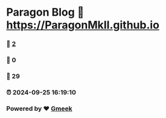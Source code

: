 # Paragon Blog :link: https://ParagonMkII.github.io 
### :page_facing_up: [2](https://ParagonMkII.github.io/tag.html) 
### :speech_balloon: 0 
### :hibiscus: 29 
### :alarm_clock: 2024-09-25 16:19:10 
### Powered by :heart: [Gmeek](https://github.com/Meekdai/Gmeek)
